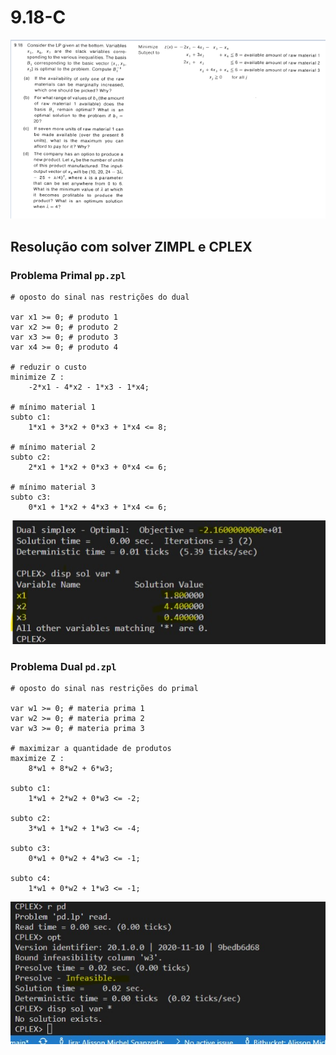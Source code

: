 # 9.18-C

![image](../../resources/9-18.PNG)

<!-- ## Resolução com planilhas

### Problema Primal

![image](resources/pp-planilha.jpg)

### Problema Dual

![image](resources/pd-planilha.jpg) -->

## Resolução com solver ZIMPL e CPLEX

### Problema Primal `pp.zpl`

    # oposto do sinal nas restrições do dual

    var x1 >= 0; # produto 1
    var x2 >= 0; # produto 2
    var x3 >= 0; # produto 3
    var x4 >= 0; # produto 4

    # reduzir o custo
    minimize Z : 
        -2*x1 - 4*x2 - 1*x3 - 1*x4;

    # mínimo material 1
    subto c1: 
        1*x1 + 3*x2 + 0*x3 + 1*x4 <= 8;
        
    # mínimo material 2
    subto c2:
        2*x1 + 1*x2 + 0*x3 + 0*x4 <= 6;

    # mínimo material 3
    subto c3:
        0*x1 + 1*x2 + 4*x3 + 1*x4 <= 6;

![image](resources/pp.jpg)

### Problema Dual `pd.zpl`

    # oposto do sinal nas restrições do primal

    var w1 >= 0; # materia prima 1
    var w2 >= 0; # materia prima 2
    var w3 >= 0; # materia prima 3

    # maximizar a quantidade de produtos
    maximize Z : 
        8*w1 + 8*w2 + 6*w3;

    subto c1: 
        1*w1 + 2*w2 + 0*w3 <= -2;
        
    subto c2:
        3*w1 + 1*w2 + 1*w3 <= -4;

    subto c3:
        0*w1 + 0*w2 + 4*w3 <= -1;

    subto c4:
        1*w1 + 0*w2 + 1*w3 <= -1;

![image](resources/pd.jpg)
